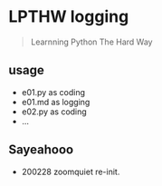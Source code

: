 # LPTHW logging

> Learnning Python The Hard Way

## usage

- e01.py as coding
- e01.md as logging
- e02.py as coding
- ...

## Sayeahooo

- 200228 zoomquiet re-init.
